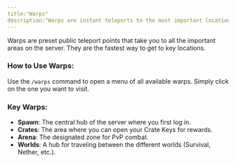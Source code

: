 ```yaml
---
title:"Warps"
description:"Warps are instant teleports to the most important locations on the server. Use them to get around quickly and easily."
---
```


Warps are preset public teleport points that take you to all the important areas on the server. They are the fastest way to get to key locations.

### How to Use Warps:

Use the `/warps` command to open a menu of all available warps. Simply click on the one you want to visit.

### Key Warps:

*   **Spawn**: The central hub of the server where you first log in.
*   **Crates**: The area where you can open your Crate Keys for rewards.
*   **Arena**: The designated zone for PvP combat.
*   **Worlds**: A hub for traveling between the different worlds (Survival, Nether, etc.).